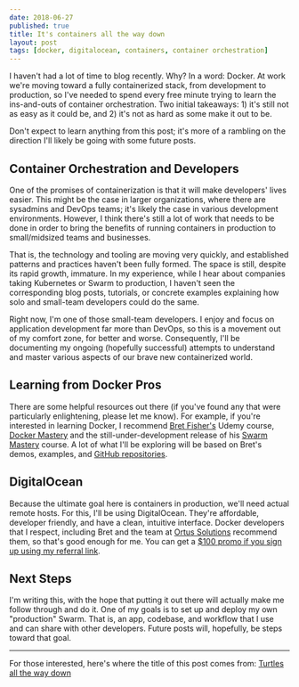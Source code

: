 ```yaml
---
date: 2018-06-27
published: true
title: It's containers all the way down
layout: post
tags: [docker, digitalocean, containers, container orchestration]
---
```

I haven't had a lot of time to blog recently. Why? In a word: Docker. At work we're moving toward a fully containerized stack, from development to production, so I've needed to spend every free minute trying to learn the ins-and-outs of container orchestration. Two initial takeaways: 1) it's still not as easy as it could be, and 2) it's not as hard as some make it out to be.
<!--more-->

Don't expect to learn anything from this post; it's more of a rambling on the direction I'll likely be going with some future posts.

## Container Orchestration and Developers
One of the promises of containerization is that it will make developers' lives easier. This might be the case in larger organizations, where there are sysadmins and DevOps teams; it's likely the case in various development environments. However, I think there's still a lot of work that needs to be done in order to bring the benefits of running containers in production to small/midsized teams and businesses.

That is, the technology and tooling are moving very quickly, and established patterns and practices haven't been fully formed. The space is still, despite its rapid growth, immature. In my experience, while I hear about companies taking Kubernetes or Swarm to production, I haven't seen the corresponding blog posts, tutorials, or concrete examples explaining how solo and small-team developers could do the same.

Right now, I'm one of those small-team developers. I enjoy and focus on application development far more than DevOps, so this is a movement out of my comfort zone, for better and worse. Consequently, I'll be documenting my ongoing (hopefully successful) attempts to understand and master various aspects of our brave new containerized world.

## Learning from Docker Pros
There are some helpful resources out there (if you've found any that were particularly enlightening, please let me know). For example, if you're interested in learning Docker, I recommend [Bret Fisher's](https://www.bretfisher.com/) Udemy course, [Docker Mastery](https://www.udemy.com/docker-mastery/) and the still-under-development release of his [Swarm Mastery](https://www.udemy.com/docker-swarm-mastery/) course. A lot of what I'll be exploring will be based on Bret's demos, examples, and [GitHub repositories](https://github.com/BretFisher).

## DigitalOcean
Because the ultimate goal here is containers in production, we'll need actual remote hosts. For this, I'll be using DigitalOcean. They're affordable, developer friendly, and have a clean, intuitive interface. Docker developers that I respect, including Bret and the team at [Ortus Solutions](https://www.ortussolutions.com/) recommend them, so that's good enough for me. You can get a [$100 promo if you sign up using my referral link](https://m.do.co/c/8acbd6928587).

## Next Steps
I'm writing this, with the hope that putting it out there will actually make me follow through and do it. One of my goals is to set up and deploy my own "production" Swarm. That is, an app, codebase, and workflow that I use and can share with other developers. Future posts will, hopefully, be steps toward that goal.

___
For those interested, here's where the title of this post comes from: [Turtles all the way down](https://en.wikipedia.org/wiki/Turtles_all_the_way_down)
